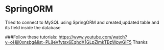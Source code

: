 # SpringORM
Tried to connect to MySQL using SpringORM and created,updated table and its field inside the database


###Follow these tutorials: https://www.youtube.com/watch?v=oHjjl0xnsbg&list=PL8eVfvtsx6EqhdX1GLpZlmkTBzWpwGIF5 
Thanks
